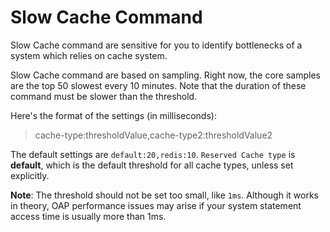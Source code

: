 # Slow Cache Command
Slow Cache command are sensitive for you to identify bottlenecks of a system which relies on cache system.

Slow Cache command are based on sampling. Right now, the core samples are the top 50 slowest every 10 minutes.
Note that the duration of these command must be slower than the threshold.

Here's the format of the settings (in milliseconds):
> cache-type:thresholdValue,cache-type2:thresholdValue2

The default settings are `default:20,redis:10`. `Reserved Cache type` is **default**, which is the default threshold for all
cache types, unless set explicitly.

**Note**: The threshold should not be set too small, like `1ms`. Although it works in theory, OAP performance issues may arise if your system statement access time is usually more than 1ms.
